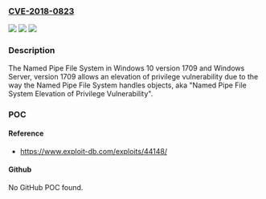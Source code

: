 ### [CVE-2018-0823](https://cve.mitre.org/cgi-bin/cvename.cgi?name=CVE-2018-0823)
![](https://img.shields.io/static/v1?label=Product&message=Named%20Pipe%20File%20System&color=blue)
![](https://img.shields.io/static/v1?label=Version&message=n%2Fa&color=blue)
![](https://img.shields.io/static/v1?label=Vulnerability&message=Important&color=brighgreen)

### Description

The Named Pipe File System in Windows 10 version 1709 and Windows Server, version 1709 allows an elevation of privilege vulnerability due to the way the Named Pipe File System handles objects, aka "Named Pipe File System Elevation of Privilege Vulnerability".

### POC

#### Reference
- https://www.exploit-db.com/exploits/44148/

#### Github
No GitHub POC found.

